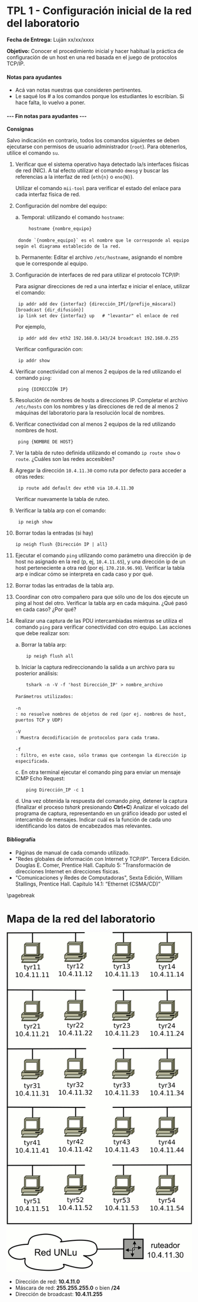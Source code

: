 TPL 1 - Configuración inicial de la red del laboratorio
=======================================================

**Fecha de Entrega:** Luján xx/xx/xxxx

**Objetivo:** Conocer el procedimiento inicial y hacer habitual la práctica de configuración de un host en una red basada en el juego de protocolos TCP/IP.

#### Notas para ayudantes

* Acá van notas nuestras que consideren pertinentes.
* Le saqué los # a los comandos porque los estudiantes lo escribían. Si hace falta, lo vuelvo a poner.

#### --- Fin notas para ayudantes ---

**Consignas**

Salvo indicación en contrario, todos los comandos siguientes se deben ejecutarse con permisos de usuario administrador (`root`). Para obtenerlos, utilice el comando `su`.

1. Verificar que el sistema operativo haya detectado la/s interfaces físicas de red (NIC). A tal efecto utilizar el comando `dmesg` y buscar las referencias a la interfaz de red (`eth{n}` o `eno{N}`).

    Utilizar el comando `mii-tool` para verificar el estado del enlace para cada interfaz física de red.

2. Configuración del nombre del equipo:

    a. Temporal: utilizando el comando `hostname`:

            hostname {nombre_equipo}

        donde `{nombre_equipo}` es el nombre que le corresponde al equipo según el diagrama establecido de la red.

    b. Permanente: Editar el archivo `/etc/hostname`, asignando el nombre que le corresponde al equipo.

3. Configuración de interfaces de red para utilizar el protocolo TCP/IP:

    Para asignar direcciones de red a una interfaz e iniciar el enlace, utilizar el comando:

        ip addr add dev {interfaz} {dirección_IP[/{prefijo_máscara]} [broadcast {dir_difusión}]
        ip link set dev {interfaz} up   # "levantar" el enlace de red

    Por ejemplo,

        ip addr add dev eth2 192.168.0.143/24 broadcast 192.168.0.255

    Verificar configuración con:

        ip addr show

4. Verificar conectividad con al menos 2 equipos de la red utilizando el comando `ping`:

        ping {DIRECCIÓN IP}

5. Resolución de nombres de hosts a direcciones IP. Completar el archivo `/etc/hosts` con los nombres y las
direcciones de red de al menos 2 máquinas del laboratorio para la resolución local de nombres.

6. Verificar conectividad con al menos 2 equipos de la red utilizando nombres de host.

        ping {NOMBRE DE HOST}

7. Ver la tabla de ruteo definida utilizando el comando `ip route show` o `route`. ¿Cuáles son las redes accesibles?

8. Agregar la dirección `10.4.11.30` como ruta por defecto para acceder a otras redes:

        ip route add default dev eth0 via 10.4.11.30

    Verificar nuevamente la tabla de ruteo.

9. Verificar la tabla arp con el comando:

        ip neigh show

10. Borrar todas la entradas (si hay)

        ip neigh flush {Dirección IP | all}

11. Ejecutar el comando `ping` utilizando como parámetro una dirección ip de host no asignado en la red (p, ej, `10.4.11.65`), y una dirección ip de un host perteneciente a otra red (por ej. `170.210.96.99`). Verificar la tabla arp e indicar cómo se interpreta en cada caso y por qué.

12. Borrar todas las entradas de la tabla arp.

13. Coordinar con otro compañero para que sólo uno de los dos ejecute un ping al host del otro. Verificar la tabla arp en cada máquina. ¿Qué pasó en cada caso? ¿Por qué?

14. Realizar una captura de las PDU intercambiadas mientras se utiliza el comando `ping` para verificar conectividad con otro equipo. Las acciones que debe realizar son:

    a. Borrar la tabla arp:

            ip neigh flush all

    b. Iniciar la captura redireccionando la salida a un archivo para su posterior análisis:

            tshark -n -V -f 'host Dirección_IP' > nombre_archivo

        Parámetros utilizados:

        -n
        : no resuelve nombres de objetos de red (por ej. nombres de host, puertos TCP y UDP)

        -V
        : Muestra decodificación de protocolos para cada trama.

        -f
        : filtro, en este caso, sólo tramas que contengan la dirección ip especificada.

    c. En otra terminal ejecutar el comando ping para enviar un mensaje ICMP Echo Request:

            ping Dirección_IP -c 1

    d. Una vez obtenida la respuesta del comando _ping_, detener la captura (finalizar el proceso _tshark_ presionando **Ctrl+C**)  Analizar el volcado del programa de captura, representando en un gráfico ideado por usted el intercambio de mensajes. Indicar cuál es la función de cada uno identificando los datos de encabezados mas relevantes.


#### Bibliografía

* Páginas de manual de cada comando utilizado.
* "Redes globales de información con Internet y TCP/IP". Tercera Edición. Douglas E. Comer, Prentice Hall. Capítulo 5: "Transformación de direcciones Internet en direcciones físicas.
* "Comunicaciones y Redes de Computadoras", Sexta Edición, William Stallings, Prentice Hall. Capítulo 14.1: “Ethernet (CSMA/CD)”

\pagebreak

Mapa de la red del laboratorio
==============================

![](images/topologia-laboratorio.png)

* Dirección de red: **10.4.11.0**
* Máscara de red: **255.255.255.0** o bien **/24**
* Dirección de broadcast: **10.4.11.255**
